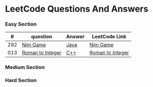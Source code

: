 # LeetCode Questions And Answers

### Easy Section 
| # | question | Answer | LeetCode Link | 
|---| ----- | -------- | ------ | 
|292|[Nim Game](./java/src/main/nimGame/Question.md) | [Java](./java/src/main/nimGame/nimGame.java)| [Nim Game](https://leetcode.com/problems/nim-game/)|
|013|[Roman to Integer]()| [C++](./cpp/013RomanToInteger.cpp)| [Roman to Integer](https://leetcode.com/problems/roman-to-integer/)|
### Medium Section 

### Hard Section
